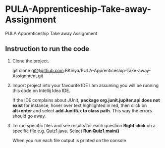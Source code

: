 # PULA-Apprenticeship-Take-away-Assignment
PULA Apprenticeship Take away Assignment

## Instruction to run the code

1. Clone the project.

    git clone git@github.com:BKinya/PULA-Apprenticeship-Take-away-Assignment.git
    
2. Import project into your favourite IDE
    I am assuming you will be running this code on Intellij Idea IDE.
    
    If the IDE complains about JUnit, **package org.junit.jupiter.api does not exist** for instance, hover over text highlighted in red, then click on **alt+enter** and select **add Junit5.x to class path**. This way the errors should go away.

3. To run specific files and see results for each question **Right click** on a specific file
    e.g. Quiz1.java. Select **Run Quiz1.main()**
   
   
   When you run each file output is printed on the console
    
